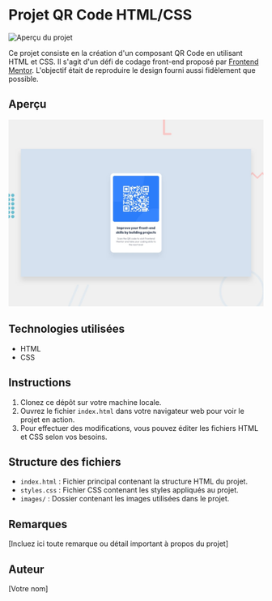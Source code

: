 # Projet QR Code HTML/CSS

![Aperçu du projet](https://gautiernicolas.github.io/Frontend-Mentor_Qr-code/)

Ce projet consiste en la création d'un composant QR Code en utilisant HTML et CSS. Il s'agit d'un défi de codage front-end proposé par [Frontend Mentor](https://www.frontendmentor.io). L'objectif était de reproduire le design fourni aussi fidèlement que possible.

## Aperçu

![Aperçu](./design/desktop-preview.jpg)

## Technologies utilisées

- HTML
- CSS

## Instructions

1. Clonez ce dépôt sur votre machine locale.
2. Ouvrez le fichier `index.html` dans votre navigateur web pour voir le projet en action.
3. Pour effectuer des modifications, vous pouvez éditer les fichiers HTML et CSS selon vos besoins.

## Structure des fichiers

- `index.html` : Fichier principal contenant la structure HTML du projet.
- `styles.css` : Fichier CSS contenant les styles appliqués au projet.
- `images/` : Dossier contenant les images utilisées dans le projet.

## Remarques

[Incluez ici toute remarque ou détail important à propos du projet]

## Auteur

[Votre nom]